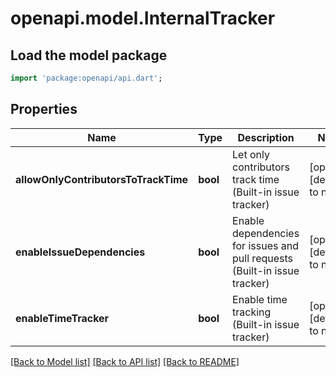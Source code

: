 # openapi.model.InternalTracker

## Load the model package
```dart
import 'package:openapi/api.dart';
```

## Properties
Name | Type | Description | Notes
------------ | ------------- | ------------- | -------------
**allowOnlyContributorsToTrackTime** | **bool** | Let only contributors track time (Built-in issue tracker) | [optional] [default to null]
**enableIssueDependencies** | **bool** | Enable dependencies for issues and pull requests (Built-in issue tracker) | [optional] [default to null]
**enableTimeTracker** | **bool** | Enable time tracking (Built-in issue tracker) | [optional] [default to null]

[[Back to Model list]](../README.md#documentation-for-models) [[Back to API list]](../README.md#documentation-for-api-endpoints) [[Back to README]](../README.md)


